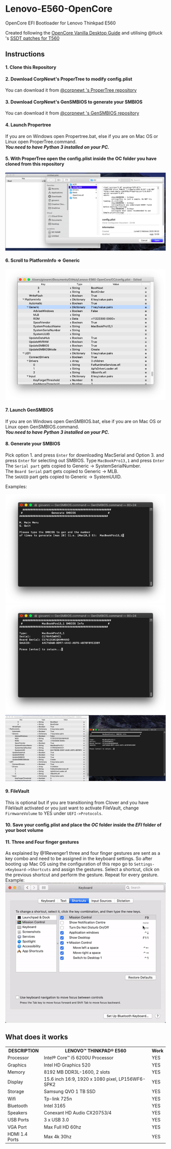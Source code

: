 # Lenovo-E560-OpenCore
OpenCore EFI Bootloader for Lenovo Thinkpad E560

Created following the [OpenCore Vanilla Desktop Guide](https://khronokernel-2.gitbook.io/opencore-vanilla-desktop-guide/) and utilising @tluck 's [SSDT patches for T560](https://github.com/tluck/Lenovo-T460-Clover/tree/master/DSDT.T560)

## Instructions
#### 1. Clone this Repository
#### 2. Download CorpNewt's ProperTree to modify config.plist
You can download it from [@corpnewt 's ProperTree repository](https://github.com/corpnewt/ProperTree)
#### 3. Download CorpNewt's GenSMBIOS to generate your SMBIOS
You can download it from [@corpnewt 's GenSMBIOS repository](https://github.com/corpnewt/ProperTree)
#### 4. Launch Propertree
If you are on Windows open Propertree.bat, else if you are on Mac OS or Linux open ProperTree.command.<br>
***You need to have Python 3 installed on your PC.***
#### 5. With ProperTree open the config.plist inside the OC folder you have cloned from this repository
![Opening the config.plist from ProperTree](./screenshot/Screenshot_1.png)
#### 6. Scroll to PlatformInfo => Generic
![PlatformInfo => Generic portion](./screenshot/screenshot_2.png)
#### 7. Launch GenSMBIOS
If you are on Windows open GenSMBIOS.bat, else if you are on Mac OS or Linux open GenSMBIOS.command.<br>
***You need to have Python 3 installed on your PC.***
#### 8. Generate your SMBIOS
Pick option 1. and press `Enter` for downloading MacSerial and Option 3. and press `Enter` for selecting out SMBIOS. Type `MacBookPro13,1` and press `Enter`<br>
The `Serial part` gets copied to Generic -> SystemSerialNumber.<br>
The `Board Serial` part gets copied to Generic -> MLB.<br>
The `SmUUID` part gets copied to Generic -> SystemUUID.<br>

Examples:

![Example](./screenshot/Screenshot_3.png)
![Example](./screenshot/Screenshot_4.png)
![Example](./screenshot/Screenshot_5.png)

#### 9. FileVault
This is optional but if you are transitioning from Clover and you have FileVault activated or you just want to activate FileVault, change `FirmwareVolume` to YES under `UEFI->Protocols`.

#### 10. Save your config.plist and place the *OC* folder inside the *EFI* folder of your boot volume

#### 11. Three and Four finger gestures
As explained by @1Revenger1 three and four finger gestures are sent as a key combo and need to be assigned in the keyboard settings.
So after booting up Mac OS using the configuration of this repo go to `Settings->Keyboard->Shortcuts` and assign the gestures.
Select a shortcut, click on the previous shortcut and perform the gesture. Repeat for every gesture.
Example:
![Example](./screenshot/Recording1.gif)

## What does it works

<table>
<tr>
  <th>DESCRIPTION</th>
  <th>LENOVO™ THINKPAD® E560</th>
  <th>Work</th>
</tr>
<tr>
  <td>Processor</td>
  <td>Intel® Core™ i5 6200U Processor</td>
  <td>YES</td>
</tr>
<tr>
  <td>Graphics</td>
  <td>Intel HD Graphics 520</td>
  <td>YES</td>
</tr>
<tr>
  <td>Memory</td>
  <td>8192 MB DDR3L-1600, 2 slots</td>
  <td>YES</td>
</tr>
<tr>
  <td>Display</td>
  <td>15.6 inch 16:9, 1920 x 1080 pixel, LP156WF6-SPK2</td>
  <td>YES</td>
</tr>
<tr>
  <td>Storage</td>
  <td>Samsung QVO 1 TB SSD</td>
  <td>YES</td>
</tr>
<tr>
  <td>Wifi</td>
  <td>Tp-link 725n</td>
  <td>YES</td>
</tr>
<tr>
  <td>Bluetooth</td>
  <td>Intel 3165</td>
  <td>YES</td>
</tr>
<tr>
  <td>Speakers</td>
  <td>Conexant HD Audio CX20753/4</td>
  <td>YES</td>
</tr>
<tr>
  <td>USB Ports</td>
  <td>3 x USB 3.0</td>
  <td>YES</td>
</tr>
<tr>
  <td>VGA Port</td>
  <td>Max Full HD 60hz</td>
  <td>YES</td>
</tr>
<tr>
  <td>HDMI 1.4 Ports</td>
  <td>Max 4k 30hz</td>
  <td>YES</td>
</tr>
</table>
